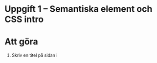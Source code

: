 # Uppgift 1 – Semantiska element och CSS intro

# Att göra 

1. Skriv en titel på sidan i <title> taggen
2. Skriv en lämplig rubrik, t.ex. hemsidans namn, i <header> med en <h1> tagg
3. I <nav> ska du lägga minst 2 relevanta länkar, detta kan vara länkar till .html sidor som du implementerar senare.
4. I <main> har du 2 sektioner. Välj vad dessa två ska innehålla.
5. I <footer> ska du skriva kontaktuppgifter till hemsidan. Dessa kan såklart vara fejkade.

# Följande styling ska finnas med external css
1. Ändra på hur <h1> ser ut
2. Se till att <header> har en bakgrund och eventuellt centrering av texten
3. Styla <footer>

# Anteckningar
Anteckna kort här vad du har gjort för förändringar på sidan i denna uppgift.

lade till nav, title, header h1, main, och footer
